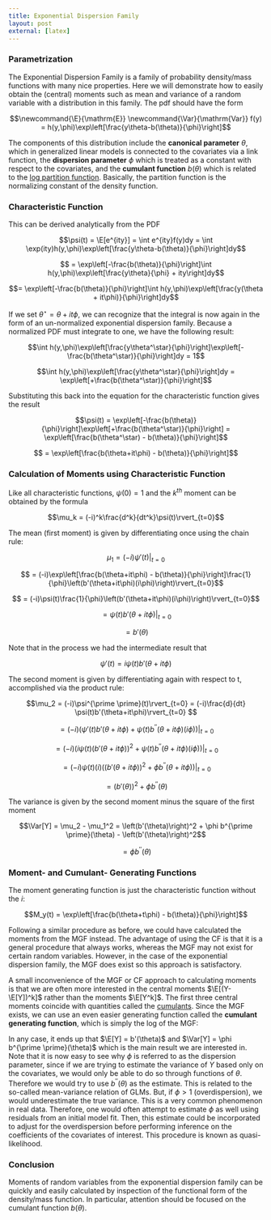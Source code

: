 ```yaml
---
title: Exponential Dispersion Family
layout: post
external: [latex]
---
```


### Parametrization

The Exponential Dispersion Family is a family of probability density/mass functions with many nice properties. Here we will demonstrate how to easily obtain the (central) moments such as mean and variance of a random variable with a distribution in this family. The pdf should have the form

$$\newcommand{\E}{\mathrm{E}}
\newcommand{\Var}{\mathrm{Var}}
f(y) = h(y,\phi)\exp\left[\frac{y\theta-b(\theta)}{\phi}\right]$$

The components of this distribution include the **canonical parameter** $\theta$, which in generalized linear models is connected to the covariates via a link function, the **dispersion parameter** $\phi$ which is treated as a constant with respect to the covariates, and the **cumulant function** $b(\theta)$ which is related to the [log partition function](https://en.wikipedia.org/wiki/Partition_function_%28statistical_mechanics%29). Basically, the partition function is the normalizing constant of the density function.

### Characteristic Function

This can be derived analytically from the PDF

$$\psi(t) = \E[e^{ity}] = \int e^{ity}f(y)dy = \int \exp(ity)h(y,\phi)\exp\left[\frac{y\theta-b(\theta)}{\phi}\right]dy$$

$$ = \exp\left[-\frac{b(\theta)}{\phi}\right]\int h(y,\phi)\exp\left[\frac{y\theta}{\phi} + ity\right]dy$$

$$= \exp\left[-\frac{b(\theta)}{\phi}\right]\int h(y,\phi)\exp\left[\frac{y(\theta + it\phi)}{\phi}\right]dy$$

If we set $\theta^\star=\theta+it\phi$, we can recognize that the integral is now again in the form of an un-normalized exponential dispersion family. Because a normalized PDF must integrate to one, we have the following result:

$$\int h(y,\phi)\exp\left[\frac{y\theta^\star}{\phi}\right]\exp\left[-\frac{b(\theta^\star)}{\phi}\right]dy = 1$$

$$\int h(y,\phi)\exp\left[\frac{y\theta^\star}{\phi}\right]dy = \exp\left[+\frac{b(\theta^\star)}{\phi}\right]$$

Substituting this back into the equation for the characteristic function gives the result

$$\psi(t) = \exp\left[-\frac{b(\theta)}{\phi}\right]\exp\left[+\frac{b(\theta^\star)}{\phi}\right] = \exp\left[\frac{b(\theta^\star) - b(\theta)}{\phi}\right]$$

$$ = \exp\left[\frac{b(\theta+it\phi) - b(\theta)}{\phi}\right]$$

### Calculation of Moments using Characteristic Function

Like all characteristic functions, $\psi(0) = 1$ and the $k^{th}$ moment can be obtained by the formula

$$\mu_k = (-i)^k\frac{d^k}{dt^k}\psi(t)\rvert_{t=0}$$

The mean (first moment) is given by differentiating once using the chain rule:

$$\mu_1 = (-i)\psi'(t)\rvert_{t=0}$$

$$ = (-i)\exp\left[\frac{b(\theta+it\phi) - b(\theta)}{\phi}\right]\frac{1}{\phi}\left(b'(\theta+it\phi)(i\phi)\right)\rvert_{t=0}$$

$$ = (-i)\psi(t)\frac{1}{\phi}\left(b'(\theta+it\phi)(i\phi)\right)\rvert_{t=0}$$

$$ = \psi(t)b'(\theta+it\phi)\rvert_{t=0} $$

$$ = b'(\theta) $$

Note that in the process we had the intermediate result that

$$\psi'(t) = i\psi(t)b'(\theta+it\phi)$$

The second moment is given by differentiating again with respect to t, accomplished via the product rule:

$$\mu_2 = (-i)\psi^{\prime \prime}(t)\rvert_{t=0} = (-i)\frac{d}{dt} \psi(t)b'(\theta+it\phi)\rvert_{t=0} $$

$$= (-i)\left(\psi'(t)b'(\theta+it\phi) + \psi(t)b^{\prime \prime} (\theta+it\phi)(i\phi)\right)\rvert_{t=0}$$

$$= (-i)\left(i\psi(t)\left(b'(\theta+it\phi)\right)^2+\psi(t)b^{\prime \prime} (\theta+it\phi)(i\phi)\right)\rvert_{t=0}$$

$$ = (-i)\psi(t)(i)\left(\left(b'(\theta+it\phi)\right)^2+\phi b^{\prime \prime} (\theta+it\phi)\right)\rvert_{t=0}$$

$$ = \left(b'(\theta)\right)^2 + \phi b^{\prime \prime}(\theta)$$

The variance is given by the second moment minus the square of the first moment

$$\Var[Y] = \mu_2 - \mu_1^2 = \left(b'(\theta)\right)^2 + \phi b^{\prime \prime}(\theta) - \left(b'(\theta)\right)^2$$

$$ = \phi b^{\prime \prime}(\theta)$$

### Moment- and Cumulant- Generating Functions

The moment generating function is just the characteristic function without the $i$:

$$M_y(t) = \exp\left[\frac{b(\theta+t\phi) - b(\theta)}{\phi}\right]$$

Following a similar procedure as before, we could have calculated the moments from the MGF instead. The advantage of using the CF is that it is a general procedure that always works, whereas the MGF may not exist for certain random variables. However, in the case of the exponential dispersion family, the MGF does exist so this approach is satisfactory.

A small inconvenience of the MGF or CF approach to calculating moments is that we are often more interested in the central moments $\E[(Y-\E[Y])^k]$ rather than the moments $\E[Y^k]$. The first three central moments coincide with quantities called the [cumulants](https://en.wikipedia.org/wiki/Cumulant). Since the MGF exists, we can use an even easier generating function called the **cumulant generating function**, which is simply the log of the MGF:

In any case, it ends up that $\E[Y] = b'(\theta)$ and $\Var[Y] = \phi b^{\prime \prime}(\theta)$ which is the main result we are interested in. Note that it is now easy to see why $\phi$ is referred to as the dispersion parameter, since if we are trying to estimate the variance of $Y$ based only on the covariates, we would only be able to do so through functions of $\theta$. Therefore we would try to use $b^{\prime \prime}(\theta)$ as the estimate. This is related to the so-called mean-variance relation of GLMs. But, if $\phi>1$ (overdispersion), we would underestimate the true variance. This is a very common phenomenon in real data. Therefore, one would often attempt to estimate $\phi$ as well using residuals from an initial model fit. Then, this estimate could be incorporated to adjust for the overdispersion before performing inference on the coefficients of the covariates of interest. This procedure is known as quasi-likelihood.

### Conclusion

Moments of random variables from the exponential dispersion family can be quickly and easily calculated by inspection of the functional form of the density/mass function. In particular, attention should be focused on the cumulant function $b(\theta)$.
